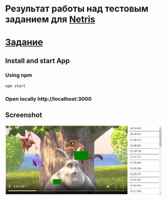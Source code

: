 # Результат работы над тестовым заданием для [Netris](https://www.netris.ru/)

# [Задание](./exercise.pdf)

## Install and start App

### Using npm

```sh
npm start
```

### Open locally http://localhost:3000

## Screenshot

![screenshot](./screenshot.png)
